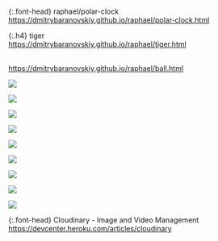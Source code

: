 ```tip
```

{:.font-head}
raphael/polar-clock
<br>[
https://dmitrybaranovskiy.github.io/raphael/polar-clock.html
](
https://dmitrybaranovskiy.github.io/raphael/polar-clock.html
)

{:.h4}
tiger
<br>[
https://dmitrybaranovskiy.github.io/raphael/tiger.html
](
https://dmitrybaranovskiy.github.io/raphael/tiger.html
)

<br>[
https://dmitrybaranovskiy.github.io/raphael/ball.html
](
https://dmitrybaranovskiy.github.io/raphael/ball.html
)

![](https://image.thum.io/get/width/100/crop/600/http://farm4.staticflickr.com/3864/14420515212_9999c800b4_b.jpg)

![](https://image.thum.io/get/maxAge/12/width/700/http://farm4.staticflickr.com/3864/14420515212_9999c800b4_b.jpg)

![](https://gearbox.imgix.net/https://static.imgix.net/lorie.png?mark-align=center,middle&mark=https://assets.imgix.net/presskit/imgix-presskit.pdf?fm=png&page=4&crop=edges&fit=crop&w=620&h=465&ixlib=js-2.0.0&s=0e73e17e714534e6e9af5336f114366e)

![](https://static.imgix.net/lorie.png)

![](http://qs.jin.fi/?url=http://farm4.staticflickr.com/3864/14420515212_9999c800b4_b.jpg)

![](http://lh6.ggpht.com/_Oijhf1ZPv-4/TR6iM8J0KrI/AAAAAAAABy4/RCZ8Eg567LM/s400/tiger.png)

![](https://raw.githubusercontent.com/transloadit/uppy/master/test/resources/image.jpg)

![](https://thumbnail.ws/get/thumbnail/?apikey=ab45a17344aa033247137cf2d457fc39abcd7e16a464&url=https://assets.shimonote.com/static/lizard-project-oops/assets/background.219e7405.jpeg&width=400&mobile=false)

![](https://thumbnail.ws/get/thumbnail/?apikey=ab45a17344aa033247137cf2d457fc39abcd7e16a464&url=https://pbs.twimg.com/media/Ev8-m-BVgAITNwN?format=jpg&name=orig)

{:.font-head}
Cloudinary - Image and Video Management
<br>[
https://devcenter.heroku.com/articles/cloudinary
](
https://devcenter.heroku.com/articles/cloudinary
)
